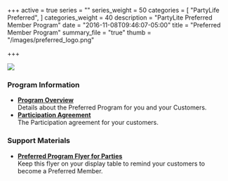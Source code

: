 +++
active = true
series = ""
series_weight = 50
categories = [
  "PartyLife Preferred",
]
categories_weight = 40
description = "PartyLite Preferred Member Program"
date = "2016-11-08T09:46:07-05:00"
title = "Preferred Member Program"
summary_file = "true"
thumb = "/images/preferred_logo.png"

+++

<img class="columns-2 right" src="/images/preferred_logo.png" />

### Program Information

+ **[Program Overview](/en/doc/preferred-overview/index.html)**  
Details about the Preferred Program for you and your Customers.
+ **[Participation Agreement](/en/doc/preferred-tac/index.html)**  
The Participation agreement for your customers.

### Support Materials

+ **[Preferred Program Flyer for Parties](/en/doc/preferred-flyer/index.html)**  
Keep this flyer on your display table to remind your customers to become a Preferred Member.
